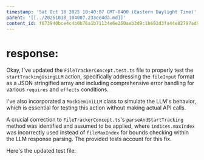```yaml
---
timestamp: 'Sat Oct 18 2025 10:40:07 GMT-0400 (Eastern Daylight Time)'
parent: '[[../20251018_104007.233ee4da.md]]'
content_id: f673940bce4c4b0b76a1b71134e6e250aeb3d9c1b692d3fa44e82797ad9011f1
---
```


# response:

Okay, I've updated the `FileTrackerConcept.test.ts` file to properly test the `startTrackingUsingLLM` action, specifically addressing the `fileInput` format as a JSON stringified array and including comprehensive error handling for various `requires` and `effects` conditions.

I've also incorporated a `MockGeminiLLM` class to simulate the LLM's behavior, which is essential for testing this action without making actual API calls.

A crucial correction to `FileTrackerConcept.ts`'s `parseAndStartTracking` method was identified and assumed to be applied, where `indices.maxIndex` was incorrectly used instead of `fileMaxIndex` for bounds checking within the LLM response parsing. The provided tests account for this fix.

Here's the updated test file:
